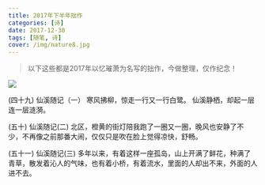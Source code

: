 ```yaml
---
title: 2017年下半年拙作
categories: [诗]
date: 2017-12-30 
tags: [随笔, 诗]
cover: /img/nature8.jpg
---
```

>以下这些都是2017年以忆璀萧为名写的拙作，今做整理，仅作纪念！

<!--more-->

![](/img/nature8.jpg)

(四十九)
仙溪随记（一）
寒风拂柳，惊走一行又一行白鹭。
仙溪静栖，却起一层连一层涟漪。

(五十)
仙溪随记(二)
北区，橙黄的街灯陪我跑了一圈又一圈，晚风也安静了不少，不再像之前那番大闹，仅仅只是吹在脸上觉得凉快，舒畅。

(五十一)
仙溪随记(三)
多年以来，有着这样一座孤岛，山上开满了鲜花，种满了青草，散发着沁人的气味，也有着小桥，有着流水，里面的人却出不来，外面的人进不去。
